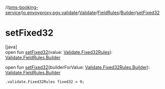 //[pms-booking-service](../../../../../index.md)/[io.envoyproxy.pgv.validate](../../../index.md)/[Validate](../../index.md)/[FieldRules](../index.md)/[Builder](index.md)/[setFixed32](set-fixed32.md)

# setFixed32

[java]\
open fun [setFixed32](set-fixed32.md)(value: [Validate.Fixed32Rules](../../-fixed32-rules/index.md)): [Validate.FieldRules.Builder](index.md)

open fun [setFixed32](set-fixed32.md)(builderForValue: [Validate.Fixed32Rules.Builder](../../-fixed32-rules/-builder/index.md)): [Validate.FieldRules.Builder](index.md)

`.validate.Fixed32Rules fixed32 = 9;`